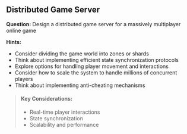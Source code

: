 
## Distributed Game Server

**Question:** Design a distributed game server for a massively multiplayer online game

**Hints:**
- Consider dividing the game world into zones or shards
- Think about implementing efficient state synchronization protocols
- Explore options for handling player movement and interactions
- Consider how to scale the system to handle millions of concurrent players
- Think about implementing anti-cheating mechanisms

> #### Key Considerations:
> - Real-time player interactions
> - State synchronization
> - Scalability and performance
